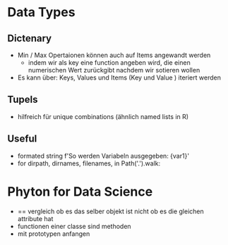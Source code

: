 # Data Types
## Dictenary
- Min / Max Opertaionen können auch auf Items angewandt werden 
  - indem wir als key eine function angeben wird, die einen numerischen Wert zurückgibt nachdem wir sotieren wollen 
- Es kann über: Keys, Values und Items (Key und Value ) iteriert werden

## Tupels
- hilfreich für unique combinations (ähnlich named lists in R)

## Useful
- formated string f'So werden Variabeln ausgegeben: {var1}'
- for dirpath, dirnames, filenames, in Path('.').walk:

# Phyton for Data Science
- == vergleich ob es das selber objekt ist nicht ob es die gleichen attribute hat
- functionen einer classe sind methoden 
- mit prototypen anfangen 